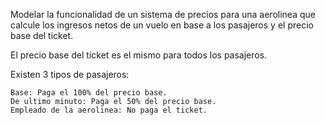 Modelar la funcionalidad de un sistema de precios para una aerolinea que calcule los ingresos netos de un vuelo en base a los pasajeros y el precio base del ticket.

El precio base del ticket es el mismo para todos los pasajeros.

Existen 3 tipos de pasajeros:

    Base: Paga el 100% del precio base.
    De ultimo minuto: Paga el 50% del precio base.
    Empleado de la aerolinea: No paga el ticket.

